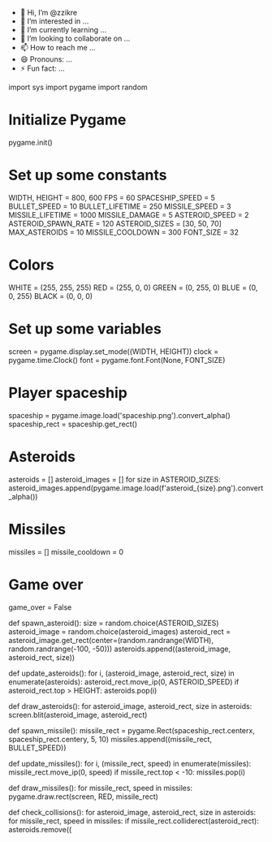 - 👋 Hi, I’m @zzikre
- 👀 I’m interested in ...
- 🌱 I’m currently learning ...
- 💞️ I’m looking to collaborate on ...
- 📫 How to reach me ...
- 😄 Pronouns: ...
- ⚡ Fun fact: ...

<!---
zzikre/zzikre is a ✨ special ✨ repository because its `README.md` (this file) appears on your GitHub profile.
You can click the Preview link to take a look at your changes.
--->
import sys
import pygame
import random

# Initialize Pygame
pygame.init()

# Set up some constants
WIDTH, HEIGHT = 800, 600
FPS = 60
SPACESHIP_SPEED = 5
BULLET_SPEED = 10
BULLET_LIFETIME = 250
MISSILE_SPEED = 3
MISSILE_LIFETIME = 1000
MISSILE_DAMAGE = 5
ASTEROID_SPEED = 2
ASTEROID_SPAWN_RATE = 120
ASTEROID_SIZES = [30, 50, 70]
MAX_ASTEROIDS = 10
MISSILE_COOLDOWN = 300
FONT_SIZE = 32

# Colors
WHITE = (255, 255, 255)
RED = (255, 0, 0)
GREEN = (0, 255, 0)
BLUE = (0, 0, 255)
BLACK = (0, 0, 0)

# Set up some variables
screen = pygame.display.set_mode((WIDTH, HEIGHT))
clock = pygame.time.Clock()
font = pygame.font.Font(None, FONT_SIZE)

# Player spaceship
spaceship = pygame.image.load('spaceship.png').convert_alpha()
spaceship_rect = spaceship.get_rect()

# Asteroids
asteroids = []
asteroid_images = []
for size in ASTEROID_SIZES:
    asteroid_images.append(pygame.image.load(f'asteroid_{size}.png').convert_alpha())

# Missiles
missiles = []
missile_cooldown = 0

# Game over
game_over = False

def spawn_asteroid():
    size = random.choice(ASTEROID_SIZES)
    asteroid_image = random.choice(asteroid_images)
    asteroid_rect = asteroid_image.get_rect(center=(random.randrange(WIDTH), random.randrange(-100, -50)))
    asteroids.append((asteroid_image, asteroid_rect, size))

def update_asteroids():
    for i, (asteroid_image, asteroid_rect, size) in enumerate(asteroids):
        asteroid_rect.move_ip(0, ASTEROID_SPEED)
        if asteroid_rect.top > HEIGHT:
            asteroids.pop(i)

def draw_asteroids():
    for asteroid_image, asteroid_rect, size in asteroids:
        screen.blit(asteroid_image, asteroid_rect)

def spawn_missile():
    missile_rect = pygame.Rect(spaceship_rect.centerx, spaceship_rect.centery, 5, 10)
    missiles.append((missile_rect, BULLET_SPEED))

def update_missiles():
    for i, (missile_rect, speed) in enumerate(missiles):
        missile_rect.move_ip(0, speed)
        if missile_rect.top < -10:
            missiles.pop(i)

def draw_missiles():
    for missile_rect, speed in missiles:
        pygame.draw.rect(screen, RED, missile_rect)

def check_collisions():
    for asteroid_image, asteroid_rect, size in asteroids:
        for missile_rect, speed in missiles:
            if missile_rect.colliderect(asteroid_rect):
                asteroids.remove((
